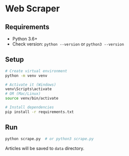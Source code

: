 # Web Scraper

## Requirements
- Python 3.6+
- Check version: `python --version` or `python3 --version`

## Setup
```bash
# Create virtual environment
python -m venv venv

# Activate it (Windows)
venv\Scripts\activate
# OR (Mac/Linux)
source venv/bin/activate

# Install dependencies
pip install -r requirements.txt
```

## Run
```bash
python scrape.py  # or python3 scrape.py
```

Articles will be saved to `data` directory.
